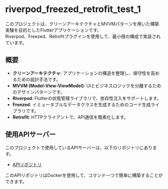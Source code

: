 # riverpod_freezed_retrofit_test_1

このプロジェクトは、クリーンアーキテクチャとMVVMパターンを用いた構築実験を目的としたFlutterアプリケーションです。<br>
Riverpod、Freezed、Retrofitプラグインを使用して、最小限の構成で実装されています。

## 概要

- **クリーンアーキテクチャ**: アプリケーションの構造を整理し、保守性を高めるための設計手法です。
- **MVVM (Model-View-ViewModel)**: UIとビジネスロジックを分離するためのデザインパターンです。
- **Riverpod**: Flutterの状態管理ライブラリで、依存性注入をサポートします。
- **Freezed**: イミュータブルなデータクラスを生成するためのコード生成ライブラリです。
- **Retrofit**: HTTPクライアントで、API通信を簡素化します。

## 使用APIサーバー

このプロジェクトで使用しているAPIサーバーは、以下のリポジトリにあります。

- [APIリポジトリ](https://github.com/check5004/api)

このAPIリポジトリはDockerを使用して、コマンド一つで簡単に構築することができます。
